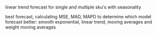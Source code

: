 linear trend forecast for single and multiple sku's with seasonality

best forecast, calculating MSE, MAD, MAPD to determine which model forecast better: smooth exponential, linear trend, moving averages and weight moving averages
